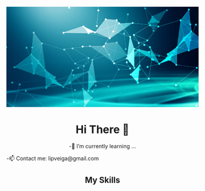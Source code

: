 ![Cover](https://github.com/LipDesigns/LipDesigns/blob/main/img/285823f61c7ed73.jpg)

<h1 align=center>Hi There 👋</h1>

<p align=center>-🌱 I’m currently learning ... </p>

<p align=center; text-decoration=underline>-📫 Contact me: lipveiga@gmail.com </p>

<h2 align=center>My Skills</h2>

<img src="">
